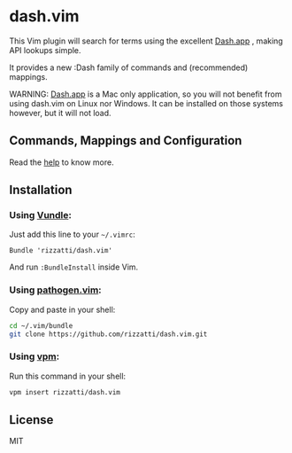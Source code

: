 # dash.vim

This Vim plugin will search for terms using the excellent [Dash.app][Dash]
, making API lookups simple.

It provides a new :Dash family of commands and (recommended) mappings.

WARNING: [Dash.app][Dash] is a Mac only application, so you will not benefit
from using dash.vim on Linux nor Windows. It can be installed on those systems
however, but it will not load.

## Commands, Mappings and Configuration

Read the [help][vim-doc] to know more.

## Installation

### Using [Vundle][vundle]:

Just add this line to your `~/.vimrc`:

```vim
Bundle 'rizzatti/dash.vim'
```

And run `:BundleInstall` inside Vim.

### Using [pathogen.vim][pathogen]:

Copy and paste in your shell:

```bash
cd ~/.vim/bundle
git clone https://github.com/rizzatti/dash.vim.git
```

### Using [vpm][vpm]:

Run this command in your shell:

```bash
vpm insert rizzatti/dash.vim
```

## License

MIT

[Dash]: http://kapeli.com/
[pathogen]: https://github.com/tpope/vim-pathogen
[vim-doc]: http://vim-doc.heroku.com/view?https://raw.githubusercontent.com/rizzatti/dash.vim/master/doc/dash.txt
[vpm]: https://github.com/KevinSjoberg/vpm
[vundle]: https://github.com/gmarik/vundle
